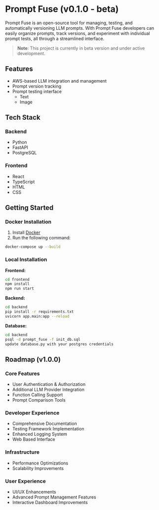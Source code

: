 # Prompt Fuse (v0.1.0 - beta)

Prompt Fuse is an open-source tool for managing, testing, and automatically versioning LLM prompts. With Prompt Fuse developers can easily organize prompts, track versions, and experiment with individual prompt tests, all through a streamlined interface.

> **Note**: This project is currently in beta version and under active development.

## Features

- AWS-based LLM integration and management
- Prompt version tracking
- Prompt testing interface
    - Text
    - Image

## Tech Stack

### Backend
- Python
- FastAPI
- PostgreSQL

### Frontend
- React
- TypeScript
- HTML
- CSS

## Getting Started

### Docker Installation

1. Install [Docker](https://www.docker.com/products/docker-desktop/)
2. Run the following command:

```bash
docker-compose up --build
```

### Local Installation

**Frontend:**
```bash
cd frontend
npm install
npm run start
```

**Backend:**
```bash
cd backend
pip install -r requirements.txt
uvicorn app.main:app --reload
```

**Database:**
```bash
cd backend
psql -d prompt_fuse -f init_db.sql
update database.py with your postgres credentials
```

## Roadmap (v1.0.0)

### Core Features
- User Authentication & Authorization
- Additional LLM Provider Integration
- Function Calling Support
- Prompt Comparison Tools

### Developer Experience
- Comprehensive Documentation
- Testing Framework Implementation
- Enhanced Logging System
- Web Based Interface

### Infrastructure
- Performance Optimizations
- Scalability Improvements

### User Experience
- UI/UX Enhancements
- Advanced Prompt Management Features
- Interactive Dashboard Improvements